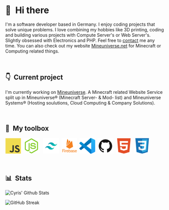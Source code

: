 # 👋 &nbsp;Hi there

I'm a software developer based in Germany. I enjoy coding projects that solve unique problems. I love combining my hobbies like 3D printing, coding and building various projects with Compute Server's or Web Server's. Slightly obsessed with Electronics and PHP. Feel free to [contact](mailto:ferrisfugger@mineuniverse.net) me any time. You can also check out my website [Mineuniverse.net](https://mineuniverse.net) for Minecraft or Computing related things.

&nbsp;

## 👇 &nbsp;Current project

I'm currently working on [Mineuniverse](https://mineuniverse.net). A Minecraft related Website Service split up in Mineuniverse® (Minecraft Server- & Mod- list) and Mineuniverse Systems® (Hosting soulutions, Cloud Computing & Company Solutions).


&nbsp;


## 🧰 &nbsp;My toolbox

<img  src="https://raw.githubusercontent.com/devicons/devicon/1119b9f84c0290e0f0b38982099a2bd027a48bf1/icons/javascript/javascript-original.svg" alt="JavaScript" width="50" height="50"/> &nbsp;<img  src="https://raw.githubusercontent.com/devicons/devicon/1119b9f84c0290e0f0b38982099a2bd027a48bf1/icons/nodejs/nodejs-plain.svg" alt="NodeJS" width="50" height="50"/> &nbsp; <img  src="https://github.com/Ferris-Fugger/Ferris-Fugger/raw/master/assets/TailwindCSS.png" alt="TailwindCSS"/> &nbsp;<img src="https://raw.githubusercontent.com/devicons/devicon/1119b9f84c0290e0f0b38982099a2bd027a48bf1/icons/firebase/firebase-plain-wordmark.svg" alt="Firebase" width="50" height="50"/> &nbsp;<img  src="https://raw.githubusercontent.com/devicons/devicon/1119b9f84c0290e0f0b38982099a2bd027a48bf1/icons/vscode/vscode-original.svg" alt="VSCode" width="50" height="50"/> &nbsp;<img  src="https://github.com/Ferris-Fugger/Ferris-Fugger/raw/master/assets/Github.png" alt="Github"/> &nbsp;<img  src="https://raw.githubusercontent.com/devicons/devicon/1119b9f84c0290e0f0b38982099a2bd027a48bf1/icons/html5/html5-plain.svg" alt="HTML5" width="50" height="50"/> &nbsp;<img  src="https://raw.githubusercontent.com/devicons/devicon/1119b9f84c0290e0f0b38982099a2bd027a48bf1/icons/css3/css3-original.svg" alt="CSS3" width="50" height="50"/>

&nbsp;


## 📊 &nbsp;Stats

![Cyris' Github Stats](https://github-readme-stats.vercel.app/api?username=Ferris-Fugger&hide=contribs,prs&show_icons=true&bg_color=0d1116&title_color=ce09ec&text_color=a4aacb&icon_color=007ec6)

![GitHub Streak](https://github-readme-streak-stats.herokuapp.com/?user=Ferris-Fugger&theme=dark&count_private=true&bg_color=0d1116&title_color=ce09ec&text_color=a4aacb&icon_color=007ec6)
